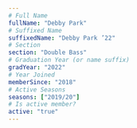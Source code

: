 ```yaml
---
# Full Name
fullName: "Debby Park"
# Suffixed Name
suffixedName: "Debby Park ’22"
# Section
section: "Double Bass"
# Graduation Year (or name suffix)
gradYear: "2022"
# Year Joined
memberSince: "2018"
# Active Seasons
seasons: ["2019/20"]
# Is active member?
active: "true"
---
```


